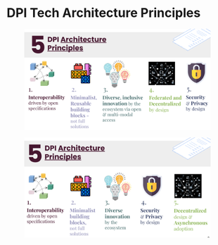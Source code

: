 # DPI Tech Architecture Principles

<figure><img src="../../.gitbook/assets/Screenshot 2023-06-03 at 2.14.27 PM.png" alt=""><figcaption></figcaption></figure>

<figure><img src="../../.gitbook/assets/Screenshot 2023-06-02 at 5.43.06 PM.png" alt=""><figcaption></figcaption></figure>
